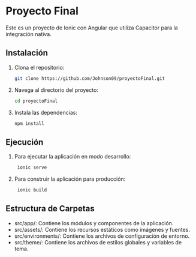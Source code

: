 # Proyecto Final

Este es un proyecto de Ionic con Angular que utiliza Capacitor para la integración nativa.

## Instalación

1. Clona el repositorio:
   ```sh
   git clone https://github.com/Johnson09/proyectoFinal.git
   ```
   
2. Navega al directorio del proyecto:
   ```sh
   cd proyectoFinal
   ```

3. Instala las dependencias:
     ```sh
    npm install
     ```

## Ejecución
1. Para ejecutar la aplicación en modo desarrollo:
   ```sh
    ionic serve
   ```
2. Para construir la aplicación para producción:
   ```sh
    ionic build
   ```

## Estructura de Carpetas
  - src/app/: Contiene los módulos y componentes de la aplicación.
  - src/assets/: Contiene los recursos estáticos como imágenes y fuentes.
  - src/environments/: Contiene los archivos de configuración de entorno.
  - src/theme/: Contiene los archivos de estilos globales y variables de tema.
